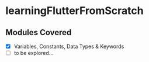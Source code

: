 # learningFlutterFromScratch

## Modules Covered
- [x] Variables, Constants, Data Types & Keywords
- [ ] to be explored...
